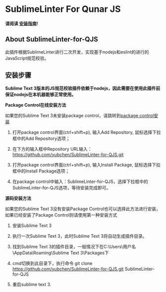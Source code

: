 SublimeLinter For Qunar JS
==========================

**请阅读 [安装指南](http://wiki.corp.qunar.com/pages/viewpage.action?pageId=83362365)!**

## About SublimeLinter-for-QJS
此插件根据SublimeLinter进行二次开发，实现基于nodejs和eslint的进行的JavaScript规范校验。

## 安装步骤
**Sublime Text 3版本的JS规范校验插件依赖于nodejs，因此需要在使用此插件前保证nodejs在本机器能够正常使用。**


**Package Control在线安装方法**

如果您的Sublime Text 3未安装package control，请跳转到[package control安装](https://packagecontrol.io/installation)

1. 打开package control界面(ctrl+shift+p), 输入Add Repository, 鼠标选择下拉框中的Add Repository选项；

2. 在下方的输入框中Repository URL输入： https://github.com/yubchen/SublimeLinter-for-QJS.git

3. 打开package control界面(ctrl+shift+p), 输入Install Package, 鼠标选择下拉框中的Install Package选项；

4. 在package control中输入：SublimeLinter-for-QJS，选择下拉框中的SublimeLinter-for-QJS选项，等待安装完成即可。



**源码安装方法**

如果您的Sublime Text 3没有安装Package Control也可以选择此方法进行安装，如果已经安装了Package Control则请使用第一种安装方式


1. 安装Sublime Text 3

2. 执行一次Sublime Text 3，此时Sublime Text 3将自动生成插件目录。

3. 找到Sublime Text 3的插件目录，一般情况下在C:\Users\用户名\AppData\Roaming\Sublime Text 3\Packages下

4. cmd切换到此目录下，执行命令  git clone https://github.com/yubchen/SublimeLinter-for-QJS.git SublimeLinter-for-QJS

5. 重启sublime text 3.
